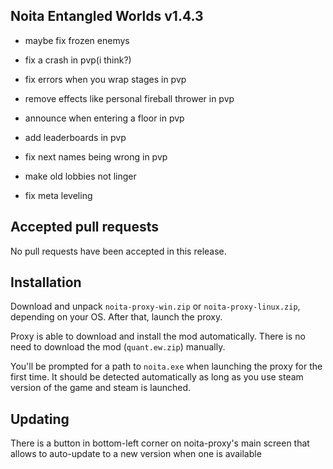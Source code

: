 ## Noita Entangled Worlds v1.4.3

- maybe fix frozen enemys

- fix a crash in pvp(i think?)

- fix errors when you wrap stages in pvp

- remove effects like personal fireball thrower in pvp

- announce when entering a floor in pvp

- add leaderboards in pvp

- fix next names being wrong in pvp

- make old lobbies not linger

- fix meta leveling

## Accepted pull requests


No pull requests have been accepted in this release.

## Installation


Download and unpack `noita-proxy-win.zip` or `noita-proxy-linux.zip`, depending on your OS. After that, launch the proxy.


Proxy is able to download and install the mod automatically. There is no need to download the mod (`quant.ew.zip`) manually.


You'll be prompted for a path to `noita.exe` when launching the proxy for the first time.
It should be detected automatically as long as you use steam version of the game and steam is launched.
        

## Updating


There is a button in bottom-left corner on noita-proxy's main screen that allows to auto-update to a new version when one is available

